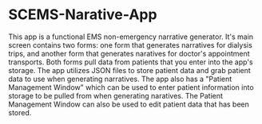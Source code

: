 # SCEMS-Narative-App
This app is a functional EMS non-emergency narrative generator. It's main screen contains two forms: one form that generates narratives for dialysis trips, and another form that generates naratives for doctor's appointment transports. Both forms pull data from patients that you enter into the app's storage. The app utilizes JSON files to store patient data and grab patient data to use when generating narratives. The app also has a "Patient Management Window" which can be used to enter patient information into storage to be pulled from when generating naratives. The Patient Management Window can also be used to edit patient data that has been stored.

